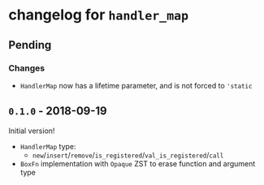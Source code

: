 # changelog for `handler_map`

## Pending
### Changes

- `HandlerMap` now has a lifetime parameter, and is not forced to `'static`

## `0.1.0` - 2018-09-19

Initial version!

- `HandlerMap` type:
  - `new`/`insert`/`remove`/`is_registered`/`val_is_registered`/`call`
- `BoxFn` implementation with `Opaque` ZST to erase function and argument type
